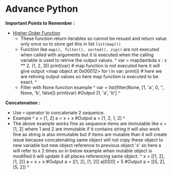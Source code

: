 # Advance Python

**Important Points to Remember :**
-  [Higher Order Function](functions.md)  
   -  These function return iterables so cannot be resued and return value only once so to store get this in list `list(map())`
   -  Function like `map(), filter(), sorted(), zip()` are not executed when called with arguments but it is executed when the calling variable is used to retrive the output values.
^
    var = map(lambda x : x ** 2, (1, 2, 3))
    print(var)   # map function is not executed here it will give output <map object at 0x00012>
    for i in var:
        print(i) # here we are retiving output values so here map function is executed to be exact.
^
   -  Filter with None function example
^
    var = list(filter(None, [1, 'a', 0, '', None, 'b', false])
    print(var) #Output [1, 'a', 'b']
^

**Concatenation :**
-  Use `+` operator to concatenate 2 sequence.
-  Example
^
    x = [1, 2]
    a = x + x
    #Output a = [1, 2, 1, 2]
^
-  The above example works fine as sequence items are immutable like x = [1, 2] where 1 and 2 are immutable if it contains string it will also work fine as string is also immutable but if items are mutable than it will create issue because concatenating same object will not copy these object to new variable but new object reference to previous object 'x' so here a will refer to x 2 times so in below example when mutable object is modified it will update it all places referencing same object.
^
    x = [[1, 2], [1, 2]]
    a = x + x
    #Output a = [[1, 2], [1, 2]]
    a[0][0] = 5
    #Output a = [[5, 2], [5, 2]]
^

